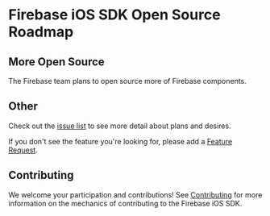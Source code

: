 # Firebase iOS SDK Open Source Roadmap

## More Open Source

The Firebase team plans to open source more of Firebase components.

## Other

Check out the [issue list](https://github.com/firebase/firebase-ios-sdk/issues)
to see more detail about plans and desires.

If you don't see the feature you're looking for, please add a
[Feature Request](https://github.com/firebase/firebase-ios-sdk/issues/new/choose).

## Contributing

We welcome your participation and contributions! See
[Contributing](CONTRIBUTING.md) for more information on the mechanics of
contributing to the Firebase iOS SDK.
